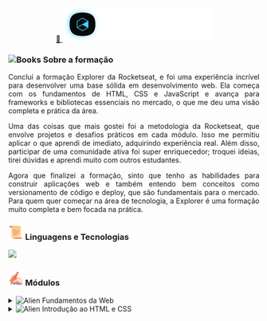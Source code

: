 <p align="center">
  <a href="#">
    🔗 <img src="https://raw.githubusercontent.com/Gelzieny/formacao_explorer/b6fae79c00b5092ab23afd800ab71e9b58b7005a/imgs/logo.svg"  alt="Logo da formação Explorer da Rocketseat" width="300px"/>
  </a>
</p>

### <img src="https://raw.githubusercontent.com/Tarikul-Islam-Anik/Animated-Fluent-Emojis/master/Emojis/Objects/Books.png" alt="Books" width="30" height="30" /> Sobre a formação

<p align="justify">
Concluí a formação Explorer da Rocketseat, e foi uma experiência incrível para desenvolver uma base sólida em desenvolvimento web. Ela começa com os fundamentos de HTML, CSS e JavaScript e avança para frameworks e bibliotecas essenciais no mercado, o que me deu uma visão completa e prática da área.
</p>

<p align="justify">
Uma das coisas que mais gostei foi a metodologia da Rocketseat, que envolve projetos e desafios práticos em cada módulo. Isso me permitiu aplicar o que aprendi de imediato, adquirindo experiência real. Além disso, participar de uma comunidade ativa foi super enriquecedor; troquei ideias, tirei dúvidas e aprendi muito com outros estudantes.
</p>

<p align="justify">
Agora que finalizei a formação, sinto que tenho as habilidades para construir aplicações web e também entendo bem conceitos como versionamento de código e deploy, que são fundamentais para o mercado. Para quem quer começar na área de tecnologia, a Explorer é uma formação muito completa e bem focada na prática.
</p>


### <img src="https://github.com/Tarikul-Islam-Anik/tarikul-islam-anik/blob/main/assets/images/Scroll.png?raw=true" alt="Books" width="30" height="30" /> Linguagens e Tecnologias

<a href="https://skillicons.dev">
  <img src="https://skillicons.dev/icons?i=js,html,css,git,nodejs,react" />
</a>

### <img src="https://github.com/Tarikul-Islam-Anik/tarikul-islam-anik/blob/main/assets/images/Writing%20Hand%20Light%20Skin%20Tone.png?raw=true" alt="Books" width="30" height="30" /> Módulos

<details>
  <summary> <img src="https://github.com/Gelzieny/tarikul-islam-anik/blob/main/assets/images/Fire.png?raw=true" alt="Alien" width="25" height="25" /> Fundamentos da Web </summary>
  <p align="justify"> 
    Neste módulo, abordamos os conceitos fundamentais da programação, explorando o que significa programar, os motivos para aprender essa habilidade e como aplicá-la de forma prática. Com isso, entendemos a importância da programação para resolver problemas, automatizar tarefas e criar soluções eficientes.
  </p>
</details>

<details>
  <summary> <img src="https://github.com/Gelzieny/tarikul-islam-anik/blob/main/assets/images/Star.png?raw=true" alt="Alien" width="25" height="25" /> Introdução ao HTML e CSS </summary>
  <p align="justify">
    Neste módulo, exploramos os conceitos de HTML e CSS, aprendendo a estruturar o conteúdo de forma semântica para melhorar a acessibilidade e a organização do código. Também trabalhamos com o Figma para criar e visualizar layouts, aplicando fontes e cores personalizadas no nosso projeto para reforçar a identidade visual.
  </p>
  <p align="justify">
    Além disso, nos aprofundamos nos fundamentos de posicionamento e espaçamento de elementos, utilizando o Box Model e o Flexbox do CSS para construir layouts flexíveis e alinhados com precisão.
  </p>

  [Repositorio do módulo](https://github.com/Gelzieny/formacao-explorer/tree/main/html_introduction)

</details>


